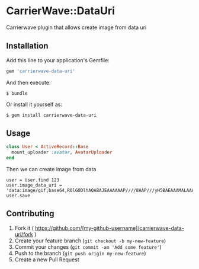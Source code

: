 # CarrierWave::DataUri

Carrierwave plugin that allows create image from data uri

## Installation

Add this line to your application's Gemfile:

```ruby
gem 'carrierwave-data-uri'
```

And then execute:

    $ bundle

Or install it yourself as:

    $ gem install carrierwave-data-uri

## Usage

```ruby
class User < ActiveRecord::Base
  mount_uploader :avatar, AvatarUploader
end
```

Then we can create image from data

```
user = User.find 123
user.image_data_uri = 'data:image/gif;base64,R0lGODlhAQABAJEAAAAAAP////8AAP///yH5BAEAAAMALAAAAAABAAEAAAICVAEAOw=='
user.save
```
## Contributing

1. Fork it ( https://github.com/[my-github-username]/carrierwave-data-uri/fork )
2. Create your feature branch (`git checkout -b my-new-feature`)
3. Commit your changes (`git commit -am 'Add some feature'`)
4. Push to the branch (`git push origin my-new-feature`)
5. Create a new Pull Request
